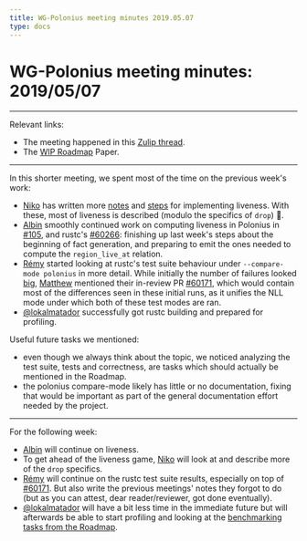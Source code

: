 ```yaml
---
title: WG-Polonius meeting minutes 2019.05.07
type: docs
---
```

# WG-Polonius meeting minutes: 2019/05/07
---

Relevant links:
- The meeting happened in this [Zulip thread](https://rust-lang.zulipchat.com/#narrow/stream/186049-t-compiler.2Fwg-polonius/topic/meeting.202019.2E05.2E07).
- The [WIP Roadmap](https://paper.dropbox.com/doc/Polonius-Roadmap--AY6C806s~AZK~e7wagmys2_wAg-hk3a9ynduUN2gk1A0NNTF) Paper.

---

In this shorter meeting, we spent most of the time on the previous week's work:
- [Niko] has written more [notes](https://github.com/rust-lang/polonius/issues/104#issuecomment-489681898) and [steps](https://github.com/rust-lang/polonius/issues/104#issuecomment-489691804) for implementing liveness. With these, most of liveness is described (modulo the specifics of `drop`) :tada:. 
- [Albin] smoothly continued work on computing liveness in Polonius in [#105](https://github.com/rust-lang/polonius/pull/105), and rustc's [#60266](https://github.com/rust-lang/rust/pull/60266): finishing up last week's steps about the beginning of fact generation, and preparing to emit the ones needed to compute the `region_live_at` relation.
- [Rémy] started looking at rustc's test suite behaviour under `--compare-mode polonius` in more detail. While initially the number of failures looked [big](https://github.com/rust-lang/rust/compare/master...lqd:polonius_tests), [Matthew] mentioned their in-review PR [#60171](https://github.com/rust-lang/rust/pull/60171), which would contain most of the differences seen in these initial runs, as it unifies the NLL mode under which both of these test modes are ran.
- [@lokalmatador] successfully got rustc building and prepared for profiling.

Useful future tasks we mentioned:
- even though we always think about the topic, we noticed analyzing the test suite, tests and correctness, are tasks which should actually be mentioned in the Roadmap.
- the polonius compare-mode likely has little or no documentation, fixing that would be important as part of the general documentation effort needed by the project.

----
For the following week:
- [Albin] will continue on liveness.
- To get ahead of the liveness game, [Niko] will look at and describe more of the `drop` specifics.
- [Rémy] will continue on the rustc test suite results, especially on top of [#60171](https://github.com/rust-lang/rust/pull/60171). But also write the previous meetings' notes they forgot to do (but as you can attest, dear reader/reviewer, got done eventually).
- [@lokalmatador] will have a bit less time in the immediate future but will afterwards be able to start profiling and looking at the [benchmarking tasks from the Roadmap](https://paper.dropbox.com/doc/Polonius-Roadmap--AdGLuHfuHXoGGL0vCLwXgtysAg-hk3a9ynduUN2gk1A0NNTF#:uid=627651028890979090145392&h2=Benchmarking-suite).

[Albin]: https://github.com/albins
[Niko]: https://github.com/nikomatsakis
[Rémy]: https://github.com/lqd
[@lokalmatador]: https://github.com/lokalmatador
[Matthew]: https://github.com/matthewjasper